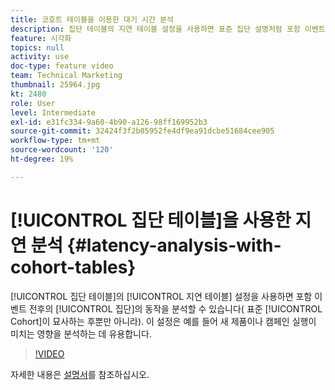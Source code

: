 ```yaml
---
title: 코호트 테이블을 이용한 대기 시간 분석
description: 집단 테이블의 지연 테이블 설정을 사용하면 표준 집단 설명처럼 포함 이벤트 전후의 집단 행동을 분석할 수 있습니다. 이 설정은 예를 들어 새 제품이나 캠페인 실행이 미치는 영향을 분석하는 데 유용합니다.
feature: 시각화
topics: null
activity: use
doc-type: feature video
team: Technical Marketing
thumbnail: 25964.jpg
kt: 2480
role: User
level: Intermediate
exl-id: e31fc334-9a60-4b90-a126-98ff169952b3
source-git-commit: 32424f3f2b05952fe4df9ea91dcbe51684cee905
workflow-type: tm+mt
source-wordcount: '120'
ht-degree: 19%

---
```


# [!UICONTROL 집단 테이블]을 사용한 지연 분석 {#latency-analysis-with-cohort-tables}

[!UICONTROL 집단 테이블]의 [!UICONTROL 지연 테이블] 설정을 사용하면 포함 이벤트 전후의 [!UICONTROL 집단]의 동작을 분석할 수 있습니다( 표준 [!UICONTROL Cohort]이 묘사하는 후뿐만 아니라). 이 설정은 예를 들어 새 제품이나 캠페인 실행이 미치는 영향을 분석하는 데 유용합니다.

>[!VIDEO](https://video.tv.adobe.com/v/25964/?quality=12)

자세한 내용은 [설명서](https://marketing.adobe.com/resources/help/ko_KR/analytics/analysis-workspace/cohort_analysis.html)를 참조하십시오.
